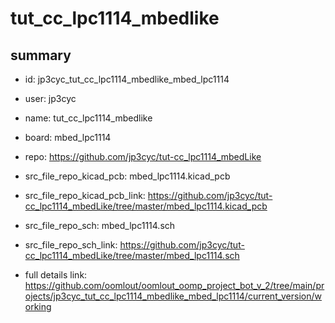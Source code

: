 # tut_cc_lpc1114_mbedlike
 
## summary 
* id: jp3cyc_tut_cc_lpc1114_mbedlike_mbed_lpc1114
* user: jp3cyc
* name: tut_cc_lpc1114_mbedlike
* board: mbed_lpc1114
* repo: https://github.com/jp3cyc/tut-cc_lpc1114_mbedLike
* src_file_repo_kicad_pcb: mbed_lpc1114.kicad_pcb
* src_file_repo_kicad_pcb_link: https://github.com/jp3cyc/tut-cc_lpc1114_mbedLike/tree/master/mbed_lpc1114.kicad_pcb


* src_file_repo_sch: mbed_lpc1114.sch
* src_file_repo_sch_link: https://github.com/jp3cyc/tut-cc_lpc1114_mbedLike/tree/master/mbed_lpc1114.sch
* full details link: https://github.com/oomlout/oomlout_oomp_project_bot_v_2/tree/main/projects/jp3cyc_tut_cc_lpc1114_mbedlike_mbed_lpc1114/current_version/working  







